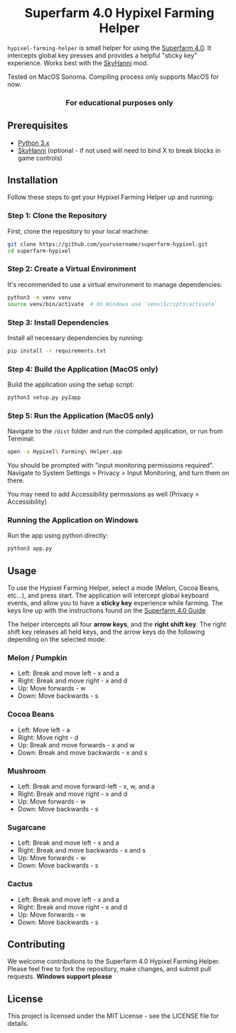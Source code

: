 <h1 align = "center">
	Superfarm 4.0 Hypixel Farming Helper
</h1>

`hypixel-farming-helper` is small helper for using the [Superfarm 4.0](https://www.youtube.com/watch?v=9g3YTqrVgC4). It
intercepts global key presses and provides a helpful "sticky key" experience. Works best with
the [SkyHanni](https://github.com/hannibal002/SkyHanni) mod.

Tested on MacOS Sonoma. Compiling process only supports MacOS for now.

<h3 align="center">
For educational purposes only
</h3>

## Prerequisites

- [Python 3.x](https://www.python.org/downloads/)
- [SkyHanni](https://github.com/hannibal002/SkyHanni) (optional - if not used will need to bind X to break blocks in
  game controls)

## Installation

Follow these steps to get your Hypixel Farming Helper up and running:

### Step 1: Clone the Repository

First, clone the repository to your local machine:

```bash
git clone https://github.com/yourusername/superfarm-hypixel.git
cd superfarm-hypixel
```

### Step 2: Create a Virtual Environment

It's recommended to use a virtual environment to manage dependencies:

```bash
python3 -m venv venv
source venv/bin/activate  # On Windows use `venv\Scripts\activate`
```

### Step 3: Install Dependencies

Install all necessary dependencies by running:

```bash
pip install -r requirements.txt
```

### Step 4: Build the Application (MacOS only)

Build the application using the setup script:

```bash
python3 setup.py py2app
```

### Step 5: Run the Application (MacOS only)

Navigate to the `/dist` folder and run the compiled application, or run from Terminal:

```bash
open -a Hypixel\ Farming\ Helper.app
```

You should be prompted with "input monitoring permissions required". Navigate to System Settings > Privacy > Input
Monitoring, and turn them on there.

You may need to add Accessibility permissions as well (Privacy > Accessibility)

### Running the Application on Windows

Run the app using python directly:

```bash
python3 app.py
```

## Usage

To use the Hypixel Farming Helper, select a mode (Melon, Cocoa Beans, etc...), and press start. The application will
intercept global keyboard events, and allow you to have a **sticky key** experience while farming. The keys line up with
the instructions found on the [Superfarm 4.0 Guide](https://www.youtube.com/watch?v=eggg747eG2Y)

The helper intercepts all four **arrow keys**, and the **right shift key**. The right shift key releases all held keys,
and the arrow keys do the following depending on the selected mode:

### Melon / Pumpkin

- Left: Break and move left - x and a
- Right: Break and move right - x and d
- Up: Move forwards - w
- Down: Move backwards - s

### Cocoa Beans

- Left: Move left - a
- Right: Move right - d
- Up: Break and move forwards - x and w
- Down: Break and move backwards - x and s

### Mushroom

- Left: Break and move forward-left - x, w, and a
- Right: Break and move right - x and d
- Up: Move forwards - w
- Down: Move backwards - s

### Sugarcane

- Left: Break and move left - x and a
- Right: Break and move backwards - x and s
- Up: Move forwards - w
- Down: Move backwards - s

### Cactus

- Left: Break and move left - x and a
- Right: Break and move right - x and d
- Up: Move forwards - w
- Down: Move backwards - s

## Contributing

We welcome contributions to the Superfarm 4.0 Hypixel Farming Helper. Please feel free to fork the repository, make
changes, and submit pull requests. **Windows support please**

## License

This project is licensed under the MIT License - see the LICENSE file for details.